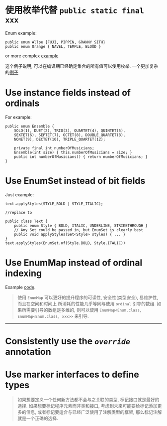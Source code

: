 # 使用枚举代替 `public static final xxx`

Enum example:
    
    public enum Allpe {FUJI, PIPPIN, GRANNY_SITH}
    public enum Orange { NAVEL, TEMPLE, BLOOD }
    
or more complex [example](Planet.java)

这个例子说明, 可以在编译期已经确定集合的所有值可以使用枚举. 
一个更加复杂的[例子](PayrollDay.java)

# Use instance fields instead of ordinals

For example:

    public enum Ensemble {
        SOLO(1), DUET(2), TRIO(3), QUARTET(4), QUINTET(5),
        SEXTET(6), SEPTET(7), OCTET(8), DOUBLE_QUARTET(8),
        NONET(9), DECTET(10), TRIPLE_QUARTET(12);
        
        private final int numberOfMusicians;
        Ensemble(int size) { this.numberOfMusicians = size; }
        public int numberOfMusicians() { return numberOfMusicians; }
    }
   
# Use EnumSet instead of bit fields

Just example:

    text.applyStyles(STYLE_BOLD | STYLE_ITALIC);
    
    //replace to
    
    public class Text {
        public enum Style { BOLD, ITALIC, UNDERLINE, STRIKETHROUGH }
        // Any Set could be passed in, but EnumSet is clearly best
        public void applyStyles(Set<Style> styles) { ... }
    }
    text.applyStyles(EnumSet.of(Style.BOLD, Style.ITALIC))
    
# Use EnumMap instead of ordinal indexing

Example [code](Herb.java).

> 使用 `EnumMap` 可以更好的提升程序的可读性, 安全性(类型安全), 易维护性, 而且在空间和时间上
所消耗的性能几乎等同与使用 `ordinal` 引导的数组. 
如果所需要引导的数组是多维的, 则可以使用 `EnumMap<Enum.class, EnumMap<Enum.class, xxx>>` 来引导. 

******************************************************

# Consistently use the _`override`_ annotation

# Use marker interfaces to define types

> 如果想要定义一个任何新方法都不会与之关联的类型, 
标记接口就是最好的选择. 
如果想要标记程序元素而非类和接口, 
考虑到未来可能要给标记添加更多的信息, 
或者标记要适合与已经广泛使用了注解类型的框架, 
那么标记注解就是一个正确的选择.
